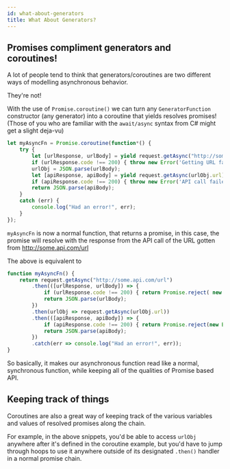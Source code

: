 ```yaml
---
id: what-about-generators
title: What About Generators?
---
```


## Promises compliment generators and coroutines!

A lot of people tend to think that generators/coroutines are two different ways of modelling asynchronous behavior.

They're not!

With the use of `Promise.coroutine()` we can turn any `GeneratorFunction` constructor (any generator) into a coroutine
that yields resolves promises! (Those of you who are familiar with the `await/async` syntax from C# might get a slight
deja-vu)

```javascript
let myAsyncFn = Promise.coroutine(function*() {
	try {
		let [urlResponse, urlBody] = yield request.getAsync("http://some.api.com/url");
		if (urlResponse.code !== 200) { throw new Error('Getting URL failed! Got ' + urlResponse.code); }
		urlObj = JSON.parse(urlBody);
		let [apiResponse, apiBody] = yield request.getAsync(urlObj.url);
		if (apiResponse.code !== 200) { throw new Error('API call failed! Got ' + apiResponse.code); }
		return JSON.parse(apiBody); 
	}
	catch (err) {
		console.log("Had an error!", err);
	}
});
```

`myAsyncFn` is now a normal function, that returns a promise, in this case, the promise will resolve with the response
from the API call of the URL gotten from http://some.api.com/url

The above is equivalent to

```javascript
function myAsyncFn() {
	return request.getAsync("http://some.api.com/url")
		.then(([urlResponse, urlBody]) => {
			if (urlResponse.code !== 200) { return Promise.reject( new Error('Getting URL failed! Got ' + urlResponse.code)); }
			return JSON.parse(urlBody);
		})
		.then(urlObj => request.getAsync(urlObj.url))
		.then(([apiResponse, apiBody]) => {
			if (apiResponse.code !== 200) { return Promise.reject(new Error('API call failed! Got ' + apiResponse.code)); }
			return JSON.parse(apiBody);
		})
		.catch(err => console.log("Had an error!", err));
}
```

So basically, it makes our asynchronous function read like a normal, synchronous function, while keeping all of the
qualities of Promise based API.

## Keeping track of things

Coroutines are also a great way of keeping track of the various variables and values of resolved promises along the chain.

For example, in the above snippets, you'd be able to access `urlObj` anywhere after it's defined in the coroutine example, but
you'd have to jump through hoops to use it anywhere outside of its designated `.then()` handler in a normal promise chain.